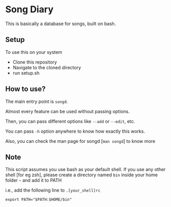 # Song Diary

This is basically a database for songs, built on bash.

## Setup

To use this on your system
 - Clone this repository
 - Navigate to the cloned directory
 - run setup.sh

## How to use?

The main entry point is `songd`.

Almost every feature can be used without passing options.

Then, you can pass different options like `--add` or `--edit`, etc.

You can pass `-h` option anywhere to know how exactly this works.

Also, you can check the man page for songd [`man songd`] to know more

## Note

This script assumes you use bash as your default shell.
If you use any other shell [for eg zsh], please create a directory named `bin` inside your home folder `~` and add it to PATH

i.e., add the following line to `.[your_shell]rc`

`export PATH="$PATH:$HOME/bin"`
